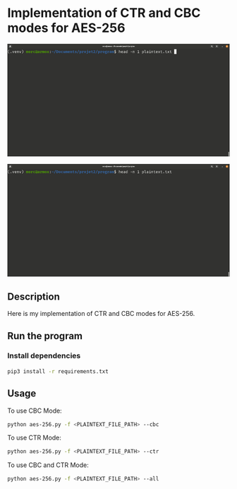 # Implementation of CTR and CBC modes for AES-256
![](https://raw.githubusercontent.com/M0RC/aes256-ctr-cbc-implementation/main/demo_cbc.gif)

![](https://raw.githubusercontent.com/M0RC/aes256-ctr-cbc-implementation/main/demo_ctr.gif)

## Description
Here is my implementation of CTR and CBC modes for AES-256.

## Run the program
### Install dependencies
```bash
pip3 install -r requirements.txt
```

## Usage
To use CBC Mode:
```bash
python aes-256.py -f <PLAINTEXT_FILE_PATH> --cbc
```

To use CTR Mode:
```bash
python aes-256.py -f <PLAINTEXT_FILE_PATH> --ctr
```

To use CBC and CTR Mode:
```bash
python aes-256.py -f <PLAINTEXT_FILE_PATH> --all
```
